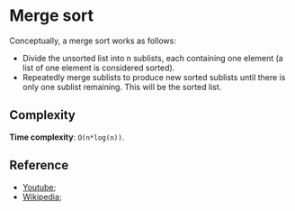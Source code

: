 # Merge sort

Conceptually, a merge sort works as follows:

- Divide the unsorted list into n sublists, each containing one element (a list of one element is considered sorted).
- Repeatedly merge sublists to produce new sorted sublists until there is only one sublist remaining. This will be the sorted list.

## Complexity

**Time complexity**: `O(n*log(n))`.

## Reference

- [Youtube](https://www.youtube.com/watch?time_continue=4&v=Kg4bqzAqRBM);
- [Wikipedia](https://en.wikipedia.org/wiki/Merge_sort);
